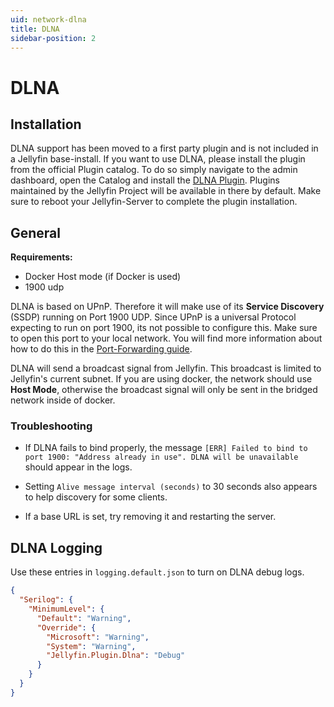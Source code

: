 ```yaml
---
uid: network-dlna
title: DLNA
sidebar-position: 2
---
```


# DLNA

## Installation

DLNA support has been moved to a first party plugin and is not included in a Jellyfin base-install.
If you want to use DLNA, please install the plugin from the official Plugin catalog.
To do so simply navigate to the admin dashboard, open the Catalog and install the [DLNA Plugin](https://github.com/jellyfin/jellyfin-plugin-dlna). Plugins maintained by the Jellyfin Project will be available in there by default.
Make sure to reboot your Jellyfin-Server to complete the plugin installation.

## General

**Requirements:**

- Docker Host mode (if Docker is used)
- 1900 udp

DLNA is based on UPnP.
Therefore it will make use of its **Service Discovery** (SSDP) running on Port 1900 UDP.
Since UPnP is a universal Protocol expecting to run on port 1900, its not possible to configure this.
Make sure to open this port to your local network. You will find more information about how to do this in the [Port-Forwarding guide](./#firewall-port-forwarding).

DLNA will send a broadcast signal from Jellyfin.
This broadcast is limited to Jellyfin's current subnet.
If you are using docker, the network should use **Host Mode**, otherwise the broadcast signal will only be sent in the bridged network inside of docker.

### Troubleshooting

- If DLNA fails to bind properly, the message `[ERR] Failed to bind to port 1900: "Address already in use". DLNA will be unavailable` should appear in the logs.

- Setting `Alive message interval (seconds)` to 30 seconds also appears to help discovery for some clients.

- If a base URL is set, try removing it and restarting the server.

## DLNA Logging

Use these entries in `logging.default.json` to turn on DLNA debug logs.

```json
{
  "Serilog": {
    "MinimumLevel": {
      "Default": "Warning",
      "Override": {
        "Microsoft": "Warning",
        "System": "Warning",
        "Jellyfin.Plugin.Dlna": "Debug"
      }
    }
  }
}
```
